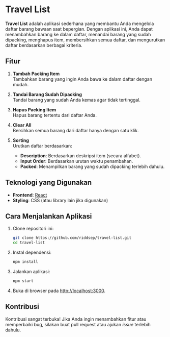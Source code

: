 # Travel List

**Travel List** adalah aplikasi sederhana yang membantu Anda mengelola daftar barang bawaan saat bepergian. Dengan aplikasi ini, Anda dapat menambahkan barang ke dalam daftar, menandai barang yang sudah dipacking, menghapus item, membersihkan semua daftar, dan mengurutkan daftar berdasarkan berbagai kriteria.

## Fitur

1. **Tambah Packing Item**  
   Tambahkan barang yang ingin Anda bawa ke dalam daftar dengan mudah.

2. **Tandai Barang Sudah Dipacking**  
   Tandai barang yang sudah Anda kemas agar tidak tertinggal.

3. **Hapus Packing Item**  
   Hapus barang tertentu dari daftar Anda.

4. **Clear All**  
   Bersihkan semua barang dari daftar hanya dengan satu klik.

5. **Sorting**  
   Urutkan daftar berdasarkan:
   - **Description**: Berdasarkan deskripsi item (secara alfabet).
   - **Input Order**: Berdasarkan urutan waktu penambahan.
   - **Packed**: Menampilkan barang yang sudah dipacking terlebih dahulu.

## Teknologi yang Digunakan

- **Frontend**: [React](https://reactjs.org/)
- **Styling**: CSS (atau library lain jika digunakan)

## Cara Menjalankan Aplikasi

1. Clone repositori ini:

   ```bash
   git clone https://github.com/riddsep/travel-list.git
   cd travel-list
   ```

2. Instal dependensi:

   ```bash
   npm install
   ```

3. Jalankan aplikasi:

   ```bash
   npm start
   ```

4. Buka di browser pada [http://localhost:3000](http://localhost:3000).

## Kontribusi

Kontribusi sangat terbuka! Jika Anda ingin menambahkan fitur atau memperbaiki bug, silakan buat pull request atau ajukan _issue_ terlebih dahulu.
